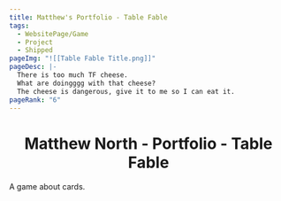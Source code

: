 ```yaml
---
title: Matthew's Portfolio - Table Fable
tags:
  - WebsitePage/Game
  - Project
  - Shipped
pageImg: "![[Table Fable Title.png]]"
pageDesc: |-
  There is too much TF cheese. 
  What are doingggg with that cheese?
  The cheese is dangerous, give it to me so I can eat it.
pageRank: "6"
---
```

# <center>Matthew North - Portfolio - Table Fable</center>
A game about cards.